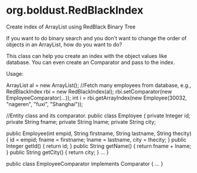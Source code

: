 org.boldust.RedBlackIndex
=========================

Create index of ArrayList using RedBlack Binary Tree

If you want to do binary search and you don't want to change the order of objects in an ArrayList, how do you want to do? 

This class can help you create an index with the object values like database. You can even create an Comparator and pass to the index.

Usage:

ArrayList<Employee> al = new ArrayList();
//Fetch many employees from database, e.g.,
RedBlackIndex rbi = new RedBlackIndex(al);
rbi.setComparator(new EmployeeComparator(...));
int i = rbi.getArrayIndex(new Employee(30032, "nageren", "fuxi", "Shanghai"));


//Entity class and its comparator.
public class Employee {
  private Integer id;
  private String fname;
  private String lname;
  private String city;

  public Employee(int empid, String firstname, String lastname, String thecity) {
    id = empid;
    fname = firstname;
    lname = lastname,
    city = thecity;
  }
  public Integer getId() {
    return id;
  }
  public String getName() {
    return fname + lname;
  }
  public String getCity() {
    return city;
  }
  ...
}

public class EmployeeComparator implements Comparator {
  ...
}
